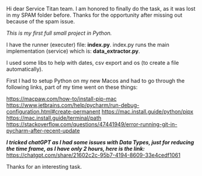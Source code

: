 Hi dear Service Titan team. I am honored to finally do the task, as it was lost in my SPAM folder before.
Thanks for the opportunity after missing out because of the spam issue.

*This is my first full small project in Python.*

I have the runner (executer) file: **index.py**.
index.py runs the main implementation (service) which is: **data_extractor.py**.

I used some libs to help with dates, csv export and os (to create a file automatically).


First I had to setup Python on my new Macos and had to go through the following links, part of my time went on these things:

https://macpaw.com/how-to/install-pip-mac
https://www.jetbrains.com/help/pycharm/run-debug-configuration.html#create-permanent
https://mac.install.guide/python/pipx
https://mac.install.guide/terminal/path
https://stackoverflow.com/questions/47441949/error-running-git-in-pycharm-after-recent-update


***I tricked chatGPT as I had some issues with Data Types, just for reducing the time frame, as I have only 2 hours, here is the link:***
https://chatgpt.com/share/21602c2c-95b7-4194-8609-33e4cedf1061

Thanks for an interesting task.

